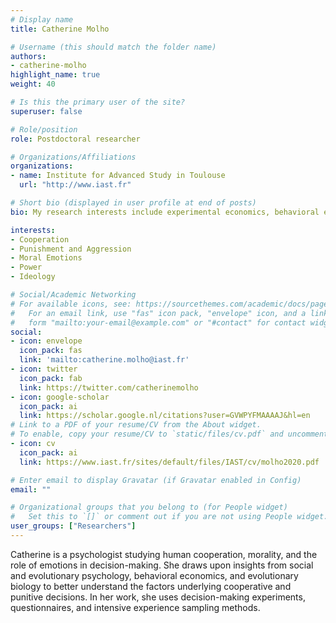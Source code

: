 ```yaml
---
# Display name
title: Catherine Molho

# Username (this should match the folder name)
authors:
- catherine-molho
highlight_name: true
weight: 40

# Is this the primary user of the site?
superuser: false

# Role/position
role: Postdoctoral researcher

# Organizations/Affiliations
organizations:
- name: Institute for Advanced Study in Toulouse
  url: "http://www.iast.fr"

# Short bio (displayed in user profile at end of posts)
bio: My research interests include experimental economics, behavioral economics and virtual reality.

interests:
- Cooperation
- Punishment and Aggression
- Moral Emotions
- Power
- Ideology

# Social/Academic Networking
# For available icons, see: https://sourcethemes.com/academic/docs/page-builder/#icons
#   For an email link, use "fas" icon pack, "envelope" icon, and a link in the
#   form "mailto:your-email@example.com" or "#contact" for contact widget.
social:
- icon: envelope
  icon_pack: fas
  link: 'mailto:catherine.molho@iast.fr'
- icon: twitter
  icon_pack: fab
  link: https://twitter.com/catherinemolho
- icon: google-scholar
  icon_pack: ai
  link: https://scholar.google.nl/citations?user=GVWPYFMAAAAJ&hl=en
# Link to a PDF of your resume/CV from the About widget.
# To enable, copy your resume/CV to `static/files/cv.pdf` and uncomment the lines below.
- icon: cv
  icon_pack: ai
  link: https://www.iast.fr/sites/default/files/IAST/cv/molho2020.pdf

# Enter email to display Gravatar (if Gravatar enabled in Config)
email: ""

# Organizational groups that you belong to (for People widget)
#   Set this to `[]` or comment out if you are not using People widget.
user_groups: ["Researchers"]
---
```


Catherine is a psychologist studying human cooperation, morality, and the role of emotions in decision-making. She draws upon insights from social and evolutionary psychology, behavioral economics, and evolutionary biology to better understand the factors underlying cooperative and punitive decisions. In her work, she uses decision-making experiments, questionnaires, and intensive experience sampling methods.


